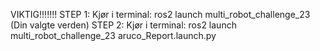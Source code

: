 VIKTIG!!!!!!!
STEP 1:
Kjør i terminal: ros2 launch multi_robot_challenge_23 (Din valgte verden)
STEP 2: 
Kjør i terminal: ros2 launch multi_robot_challenge_23 aruco_Report.launch.py
